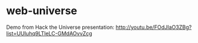 web-universe
============
Demo from Hack the Universe presentation: http://youtu.be/FOdJIaO3ZBg?list=UUIuhq9LTleLC-GMdAOvvZcg
